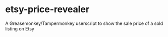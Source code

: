 etsy-price-revealer
===================

A Greasemonkey/Tampermonkey userscript to show the sale price of a sold listing on Etsy
